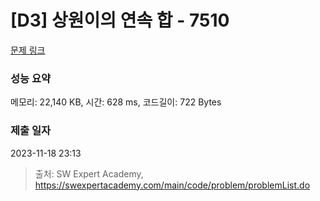 # [D3] 상원이의 연속 합 - 7510 

[문제 링크](https://swexpertacademy.com/main/code/problem/problemDetail.do?contestProbId=AWoEzJFa2A4DFARq) 

### 성능 요약

메모리: 22,140 KB, 시간: 628 ms, 코드길이: 722 Bytes

### 제출 일자

2023-11-18 23:13



> 출처: SW Expert Academy, https://swexpertacademy.com/main/code/problem/problemList.do